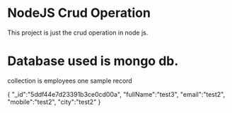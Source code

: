 # NodeJS Crud Operation
This project is just the crud operation in node js.
# Database used is mongo db.
collection is employees
one sample record 

{
"_id":"5ddf44e7d23391b3ce0cd00a",
"fullName":"test3",
"email":"test2",
"mobile":"test2",
"city":"test2"
}
